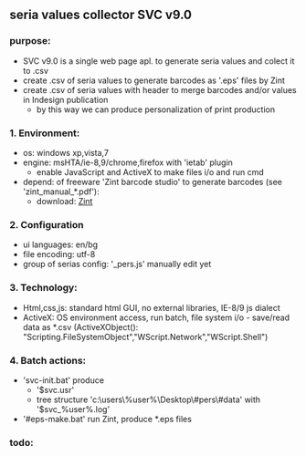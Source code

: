## seria values collector SVC v9.0

### purpose: 
 - SVC v9.0 is a single web page apl. to generate seria values and colect it to .csv
 - create .csv of seria values to generate barcodes as '.eps' files by Zint
 - create .csv of seria values with header to merge barcodes and/or values in Indesign publication 
   - by this way we can produce personalization of print production

### 1. Environment:
  * os: windows xp,vista,7
  * engine: msHTA/ie-8,9/chrome,firefox with 'ietab' plugin
    - enable JavaScript and ActiveX to make files i/o and run cmd
  * depend: of freeware 'Zint barcode studio' to generate barcodes (see 'zint_manual_*.pdf'):
    - download: <a href="http://www.sourceforge.net/projects/zint/files/zint/2.6.3/zint-2.6.3-win32rc2.zip">Zint</a>
    
### 2. Configuration
  * ui languages: en/bg
  * file encoding: utf-8
  * group of serias config: '_pers.js' manually edit yet
  
### 3. Technology:
  * Html,css,js: standard html GUI, no external libraries, IE-8/9 js dialect
  * ActiveX: OS environment access, run batch, file system i/o - save/read data as *.csv
   (ActiveXObject(): "Scripting.FileSystemObject","WScript.Network","WScript.Shell")
   
### 4. Batch actions:
  * 'svc-init.bat' produce 
    - '$svc.usr'
    - tree structure 'c:\\users\\%user%\\Desktop\\#pers\\#data' with '$svc_%user%.log'
  * '#eps-make.bat' run Zint, produce *.eps files

### todo:
  
